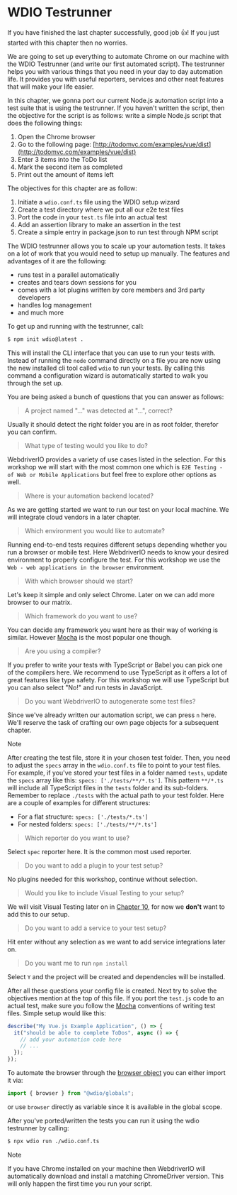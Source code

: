 # WDIO Testrunner

If you have finished the last chapter successfully, good job 👍! If you just started with this chapter then no worries.

We are going to set up everything to automate Chrome on our machine with the WDIO Testrunner (and write our first automated script). The testrunner helps you with various things that you need in your day to day automation life. It provides you with useful reporters, services and other neat features that will make your life easier.

In this chapter, we gonna port our current Node.js automation script into a test suite that is using the testrunner. If you haven't written the script, then the objective for the script is as follows: write a simple Node.js script that does the following things:

1. Open the Chrome browser
2. Go to the following page: [http://todomvc.com/examples/vue/dist](http://todomvc.com/examples/vue/dist)
3. Enter 3 items into the ToDo list
4. Mark the second item as completed
5. Print out the amount of items left

The objectives for this chapter are as follow:

1. Initiate a `wdio.conf.ts` file using the WDIO setup wizard
2. Create a test directory where we put all our e2e test files
3. Port the code in your `test.ts` file into an actual test
4. Add an assertion library to make an assertion in the test
5. Create a simple entry in package.json to run test through NPM script

The WDIO testrunner allows you to scale up your automation tests. It takes on a lot of work that you would need to setup up manually. The features and advantages of it are the following:

- runs test in a parallel automatically
- creates and tears down sessions for you
- comes with a lot plugins written by core members and 3rd party developers
- handles log management
- and much more

To get up and running with the testrunner, call:

```sh
$ npm init wdio@latest .
```

This will install the CLI interface that you can use to run your tests with. Instead of running the `node` command directly on a file you are now using the new installed cli tool called `wdio` to run your tests. By calling this command a configuration wizard is automatically started to walk you through the set up.

You are being asked a bunch of questions that you can answer as follows:

> A project named "..." was detected at "...", correct?

Usually it should detect the right folder you are in as root folder, therefor you can confirm.

> What type of testing would you like to do?

WebdriverIO provides a variety of use cases listed in the selection. For this workshop we will start with the most common one which is `E2E Testing - of Web or Mobile Applications` but feel free to explore other options as well.

> Where is your automation backend located?

As we are getting started we want to run our test on your local machine. We will integrate cloud vendors in a later chapter.

> Which environment you would like to automate?

Running end-to-end tests requires different setups depending whether you run a browser or mobile test. Here WebdriverIO needs to know your desired environment to properly configure the test. For this workshop we use the `Web - web applications in the browser` environment.

> With which browser should we start?

Let's keep it simple and only select Chrome. Later on we can add more browser to our matrix.

> Which framework do you want to use?

You can decide any framework you want here as their way of working is similar. However [Mocha](https://mochajs.org/) is the most popular one though.

> Are you using a compiler?

If you prefer to write your tests with TypeScript or Babel you can pick one of the compilers here. We recommend to use TypeScript as it offers a lot of great features like type safety. For this workshop we will use TypeScript but you can also select "No!" and run tests in JavaScript.

> Do you want WebdriverIO to autogenerate some test files?

Since we've already written our automation script, we can press `n` here. We'll reserve the task of crafting our own page objects for a subsequent chapter.

> [!NOTE]
> After creating the test file, store it in your chosen test folder. Then, you need to adjust the `specs` array in the `wdio.conf.ts` file to point to your test files. For example, if you've stored your test files in a folder named `tests`, update the `specs` array like this: `specs: ['./tests/**/*.ts']`. This pattern `**/*.ts` will include all TypeScript files in the `tests` folder and its sub-folders. Remember to replace `./tests` with the actual path to your test folder. Here are a couple of examples for different structures:
>
> - For a flat structure: `specs: ['./tests/*.ts']`
> - For nested folders: `specs: ['./tests/**/*.ts']`

> Which reporter do you want to use?

Select `spec` reporter here. It is the common most used reporter.

> Do you want to add a plugin to your test setup?

No plugins needed for this workshop, continue without selection.

> Would you like to include Visual Testing to your setup?

We will visit Visual Testing later on in [Chapter 10](./chapter_10.md), for now we **don't** want to add this to our setup.

> Do you want to add a service to your test setup?

Hit enter without any selection as we want to add service integrations later on.

> Do you want me to run `npm install`

Select `Y` and the project will be created and dependencies will be installed.

After all these questions your config file is created. Next try to solve the objectives mention at the top of this file. If you port the `test.js` code to an actual test, make sure you follow the [Mocha](https://mochajs.org/) conventions of writing test files. Simple setup would like this:

```js
describe("My Vue.js Example Application", () => {
  it("should be able to complete ToDos", async () => {
    // add your automation code here
    // ...
  });
});
```

To automate the browser through the [browser object](https://webdriver.io/docs/api/browser) you can either import it via:

```ts
import { browser } from "@wdio/globals";
```

or use `browser` directly as variable since it is available in the global scope.

After you've ported/written the tests you can run it using the wdio testrunner by calling:

```sh
$ npx wdio run ./wdio.conf.ts
```

> [!NOTE]
> If you have Chrome installed on your machine then WebdriverIO will automatically download and install a matching ChromeDriver version. This will only happen the first time you run your script.
